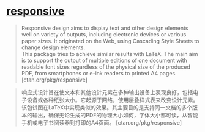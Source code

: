 # [responsive](https://www.ctan.org/pkg/responsive)

> Responsive design aims to display text and other design elements well on variety of outputs, including electronic devices or various paper sizes. It originated on the Web, using Cascading Style Sheets to change design elements.  
> This package tries to achieve similar results with LaTeX. The main aim is to support the output of multiple editions of one document with readable font sizes regardless of the physical size of the produced PDF, from smartphones or e-ink readers to printed A4 pages. [ctan.org/pkg/responsive]

> 响应式设计旨在使文本和其他设计元素在多种输出设备上表现良好，包括电子设备或各种纸张大小。它起源于网络，使用层叠样式表来改变设计元素。  
> 该包试图在LaTeX中实现类似的效果。其主要目的是支持同一文档的多个版本的输出，确保无论生成的PDF的物理大小如何，字体大小都可读，从智能手机或电子书阅读器到打印的A4页面。 [ctan.org/pkg/responsive]
